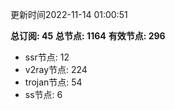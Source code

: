 更新时间2022-11-14 01:00:51

**总订阅: 45**
**总节点: 1164**
**有效节点: 296**
- ssr节点: 12
- v2ray节点: 224
- trojan节点: 54
- ss节点: 6
